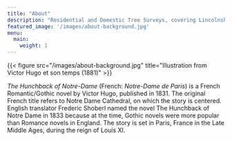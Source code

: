 ```yaml
---
title: "About"
description: "Residential and Domestic Tree Surveys, covering Lincolnshire and west Nottinghamshire."
featured_image: '/images/about-background.jpg'
menu:
  main:
    weight: 1
---
```

{{< figure src="/images/about-background.jpg" title="Illustration from Victor Hugo et son temps (1881)" >}}

_The Hunchback of Notre-Dame_ (French: _Notre-Dame de Paris_) is a French Romantic/Gothic novel by Victor Hugo, published in 1831. The original French title refers to Notre Dame Cathedral, on which the story is centered. English translator Frederic Shoberl named the novel The Hunchback of Notre Dame in 1833 because at the time, Gothic novels were more popular than Romance novels in England. The story is set in Paris, France in the Late Middle Ages, during the reign of Louis XI.
